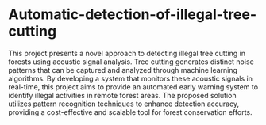 # Automatic-detection-of-illegal-tree-cutting
This project presents a novel approach to detecting illegal tree cutting in 
forests using acoustic signal analysis. Tree cutting generates distinct noise
patterns that can be captured and analyzed through machine learning
algorithms. By developing a system that monitors these acoustic signals in
real-time, this project aims to provide an automated early warning system
to identify illegal activities in remote forest areas. The proposed solution
utilizes pattern recognition techniques to enhance detection accuracy,
providing a cost-effective and scalable tool for forest conservation efforts.
